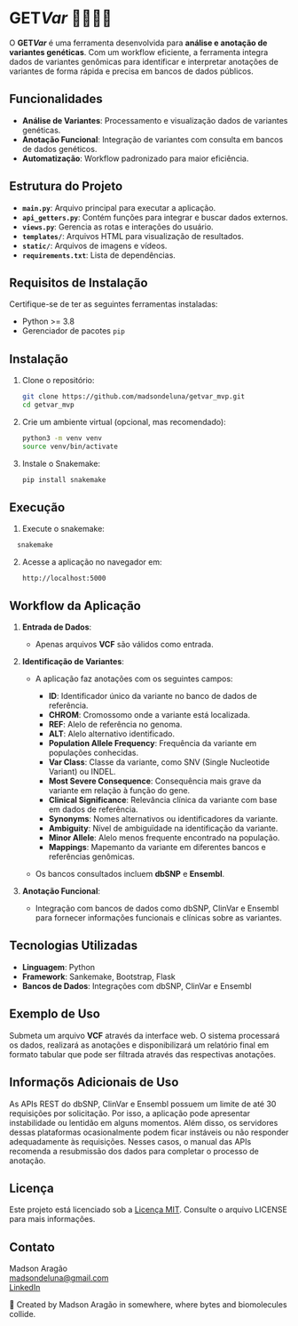 # GET<i>Var</i> 🧬👨🏻‍💻

O **GET<i>Var</i>** é uma ferramenta desenvolvida para **análise e anotação de variantes genéticas**. Com um workflow eficiente, a ferramenta integra dados de variantes genômicas para identificar e interpretar anotações de variantes de forma rápida e precisa em bancos de dados públicos.

## Funcionalidades

- **Análise de Variantes**: Processamento e visualização dados de variantes genéticas.
- **Anotação Funcional**: Integração de variantes com consulta em bancos de dados genéticos.
- **Automatização**: Workflow padronizado para maior eficiência.

## Estrutura do Projeto

- **`main.py`**: Arquivo principal para executar a aplicação.
- **`api_getters.py`**: Contém funções para integrar e buscar dados externos.
- **`views.py`**: Gerencia as rotas e interações do usuário.
- **`templates/`**: Arquivos HTML para visualização de resultados.
- **`static/`**: Arquivos de imagens e vídeos.
- **`requirements.txt`**: Lista de dependências.

## Requisitos de Instalação

Certifique-se de ter as seguintes ferramentas instaladas:

- Python >= 3.8
- Gerenciador de pacotes `pip`

## Instalação

1. Clone o repositório:

   ```bash
   git clone https://github.com/madsondeluna/getvar_mvp.git
   cd getvar_mvp
   ```

2. Crie um ambiente virtual (opcional, mas recomendado):

   ```bash
   python3 -m venv venv
   source venv/bin/activate
   ```

3. Instale o Snakemake:

   ```bash
   pip install snakemake
   ```

## Execução

1. Execute o snakemake:
 ```bash
   snakemake
   ```

2. Acesse a aplicação no navegador em:

   ```
   http://localhost:5000
   ```

## Workflow da Aplicação

1. **Entrada de Dados**:

   - Apenas arquivos **VCF** são válidos como entrada.

2. **Identificação de Variantes**:

   - A aplicação faz anotações com os seguintes campos:
     - **ID**: Identificador único da variante no banco de dados de referência.
     - **CHROM**: Cromossomo onde a variante está localizada.
     - **REF**: Alelo de referência no genoma.
     - **ALT**: Alelo alternativo identificado.
     - **Population Allele Frequency**: Frequência da variante em populações conhecidas.
     - **Var Class**: Classe da variante, como SNV (Single Nucleotide Variant) ou INDEL.
     - **Most Severe Consequence**: Consequência mais grave da variante em relação à função do gene.
     - **Clinical Significance**: Relevância clínica da variante com base em dados de referência.
     - **Synonyms**: Nomes alternativos ou identificadores da variante.
     - **Ambiguity**: Nível de ambiguïdade na identificação da variante.
     - **Minor Allele**: Alelo menos frequente encontrado na população.
     - **Mappings**: Mapemanto da variante em diferentes bancos e referências genômicas.

   - Os bancos consultados incluem **dbSNP** e **Ensembl**.

3. **Anotação Funcional**:

   - Integração com bancos de dados como dbSNP, ClinVar e Ensembl para fornecer informações funcionais e clínicas sobre as variantes.

## Tecnologias Utilizadas

- **Linguagem**: Python
- **Framework**: Sankemake, Bootstrap, Flask 
- **Bancos de Dados**: Integrações com dbSNP, ClinVar e Ensembl

## Exemplo de Uso

Submeta um arquivo **VCF** através da interface web. O sistema processará os dados, realizará as anotações e disponibilizará um relatório final em formato tabular que pode ser filtrada através das respectivas anotações. 

## Informaçõs Adicionais de Uso 

As APIs REST do dbSNP, ClinVar e Ensembl possuem um limite de até 30 requisições por solicitação. Por isso, a aplicação pode apresentar instabilidade ou lentidão em alguns momentos. Além disso, os servidores dessas plataformas ocasionalmente podem ficar instáveis ou não responder adequadamente às requisições. Nesses casos, o manual das APIs recomenda a resubmissão dos dados para completar o processo de anotação.

## Licença

Este projeto está licenciado sob a [Licença MIT](https://opensource.org/licenses/MIT). Consulte o arquivo LICENSE para mais informações.

## Contato

Madson Aragão\
[madsondeluna@gmail.com](mailto\:madsondeluna@gmail.com)\
[LinkedIn](https://www.linkedin.com/in/madsonaragao)

🌟 Created by Madson Aragão in somewhere, where bytes and biomolecules collide.
